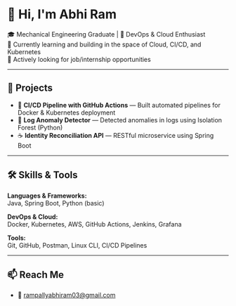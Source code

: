 # 👋 Hi, I'm Abhi Ram

🎓 Mechanical Engineering Graduate | 🚀 DevOps & Cloud Enthusiast  
🌱 Currently learning and building in the space of Cloud, CI/CD, and Kubernetes  
🎯 Actively looking for job/internship opportunities

---

## 💼 Projects
- 🔧 **CI/CD Pipeline with GitHub Actions** — Built automated pipelines for Docker & Kubernetes deployment
- 🐍 **Log Anomaly Detector** — Detected anomalies in logs using Isolation Forest (Python)
- ☕ **Identity Reconciliation API** — RESTful microservice using Spring Boot
---

## 🛠️ Skills & Tools

**Languages & Frameworks:**  
Java, Spring Boot, Python (basic)

**DevOps & Cloud:**  
Docker, Kubernetes, AWS, GitHub Actions, Jenkins, Grafana

**Tools:**  
Git, GitHub, Postman, Linux CLI, CI/CD Pipelines

---

## 📫 Reach Me
- 📧 rampallyabhiram03@gmail.com  
